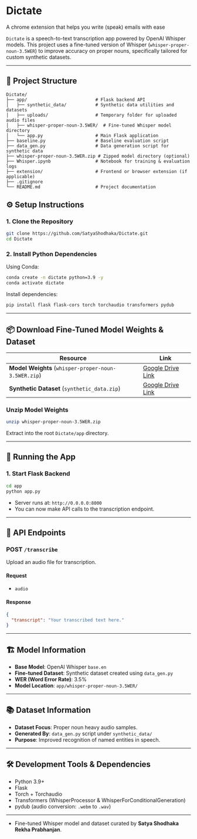 # Dictate
A chrome extension that helps you write (speak) emails with ease


`Dictate` is a speech-to-text transcription app powered by OpenAI Whisper models. This project uses a fine-tuned version of Whisper (`whisper-proper-noun-3.5WER`) to improve accuracy on proper nouns, specifically tailored for custom synthetic datasets.

---

## 📁 Project Structure

```
Dictate/
├── app/                          # Flask backend API
│   ├── synthetic_data/           # Synthetic data utilities and datasets
│   ├── uploads/                  # Temporary folder for uploaded audio files
│   ├── whisper-proper-noun-3.5WER/  # Fine-tuned Whisper model directory
│   └── app.py                    # Main Flask application
├── baseline.py                   # Baseline evaluation script
├── data_gen.py                   # Data generation script for synthetic data
├── whisper-proper-noun-3.5WER.zip # Zipped model directory (optional)
├── Whisper.ipynb                 # Notebook for training & evaluation logs
├── extension/                    # Frontend or browser extension (if applicable)
├── .gitignore
└── README.md                     # Project documentation
```

## ⚙️ Setup Instructions

### 1. Clone the Repository
```bash
git clone https://github.com/SatyaShodhaka/Dictate.git
cd Dictate
```

### 2. Install Python Dependencies
Using Conda:
```bash
conda create -n dictate python=3.9 -y
conda activate dictate
```

Install dependencies:
```bash
pip install flask flask-cors torch torchaudio transformers pydub
```

---

## 📦 Download Fine-Tuned Model Weights & Dataset

| Resource      | Link                                                      |
|---------------|-----------------------------------------------------------|
| **Model Weights** (`whisper-proper-noun-3.5WER.zip`) | [Google Drive Link](https://drive.google.com/drive/folders/1u653ev0r6x2uQQRr9hpm13WNiUCiFN22?usp=drive_link) |
| **Synthetic Dataset** (`synthetic_data.zip`)       | [Google Drive Link](https://drive.google.com/drive/folders/1neiJOYrOxRBJoK56YzNxziOM_V9119fS?usp=sharing) |

### Unzip Model Weights
```bash
unzip whisper-proper-noun-3.5WER.zip
```
Extract into the root `Dictate/app` directory.

---

## 🔧 Running the App

### 1. Start Flask Backend
```bash
cd app
python app.py
```

- Server runs at: `http://0.0.0.0:8000`
- You can now make API calls to the transcription endpoint.

---

## 🎤 API Endpoints

### POST `/transcribe`
Upload an audio file for transcription.

#### Request
- `audio`

#### Response
```json
{
  "transcript": "Your transcribed text here."
}
```

---

## 🏗️ Model Information

- **Base Model**: OpenAI Whisper `base.en`
- **Fine-tuned Dataset**: Synthetic dataset created using `data_gen.py`
- **WER (Word Error Rate)**: 3.5%
- **Model Location**: `app/whisper-proper-noun-3.5WER/`

---

## 📚 Dataset Information

- **Dataset Focus**: Proper noun heavy audio samples.
- **Generated By**: `data_gen.py` script under `synthetic_data/`
- **Purpose**: Improved recognition of named entities in speech.

---

## 🛠️ Development Tools & Dependencies

- Python 3.9+
- Flask
- Torch + Torchaudio
- Transformers (WhisperProcessor & WhisperForConditionalGeneration)
- pydub (audio conversion: `.webm` to `.wav`)

---


- Fine-tuned Whisper model and dataset curated by **Satya Shodhaka Rekha Prabhanjan**.


```
